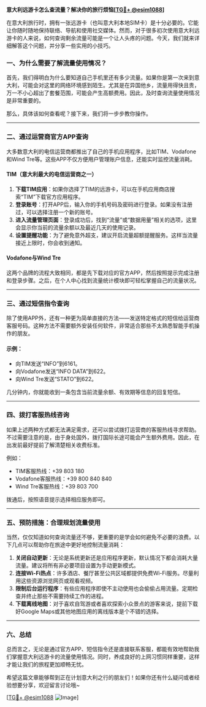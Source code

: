 **意大利远游卡怎么查流量？解决你的旅行烦恼[[TG💪+ @esim1088](https://t.me/s/esim1088)]**

在意大利旅行时，拥有一张远游卡（也叫意大利本地SIM卡）是十分必要的。它能让你随时随地保持联络、导航和使用社交媒体。然而，对于很多初次使用意大利远游卡的人来说，如何查询剩余流量可能是一个让人头疼的问题。今天，我们就来详细解答这个问题，并分享一些实用的小技巧。

### 一、为什么需要了解流量使用情况？

首先，我们得明白为什么要知道自己手机里还有多少流量。如果你是第一次来到意大利，可能会对这里的网络环境感到陌生。尤其是在异国他乡，流量用得快且贵，万一不小心超出了套餐范围，可能会产生高额费用。因此，及时查询流量使用情况是非常重要的。

那么，具体该如何查看呢？接下来，我们将一步步教你操作。

---

### 二、通过运营商官方APP查询

大多数意大利的电信运营商都推出了自己的手机应用程序，比如TIM、Vodafone和Wind Tre等。这些APP不仅方便用户管理账户信息，还能实时监控流量消耗。

#### TIM（意大利最大的电信运营商之一）

1. **下载TIM应用**：如果你选择了TIM的远游卡，可以在手机应用商店搜索“TIM”下载官方应用程序。
2. **登录账号**：打开APP后，输入你的手机号码及密码进行登录。如果没有注册过，可以选择注册一个新的账号。
3. **进入流量管理页面**：登录成功后，找到“流量”或“数据用量”相关的选项，这里会显示你当前的流量余额以及最近几天的使用记录。
4. **设置提醒功能**：为了避免意外超支，建议开启流量超额提醒服务。这样当流量接近上限时，你会收到通知。

#### Vodafone与Wind Tre

这两个品牌的流程大致相同，都是先下载对应的官方APP，然后按照提示完成注册和登录步骤。之后，在个人中心找到流量统计模块即可轻松掌握自己的流量状况。

---

### 三、通过短信指令查询

除了使用APP外，还有一种更为简单直接的方法——发送特定格式的短信给运营商客服号码。这种方法不需要额外安装任何软件，非常适合那些不太熟悉智能手机操作的朋友。

#### 示例：

- 向TIM发送“INFO”到6161。
- 向Vodafone发送“INFO DATA”到622。
- 向Wind Tre发送“STATO”到622。

几分钟内，你就能收到一条包含当前流量余额、有效期等信息的回复短信。

---

### 四、拨打客服热线咨询

如果上述两种方式都无法满足需求，还可以尝试拨打运营商的客服热线寻求帮助。不过需要注意的是，由于身处国外，拨打国际长途可能会产生额外费用。因此，在出发前最好提前了解清楚相关收费标准。

例如：
- TIM客服热线：+39 803 180
- Vodafone客服热线：+39 800 840 840
- Wind Tre客服热线：+39 803 700

拨通后，按照语音提示选择相应服务即可。

---

### 五、预防措施：合理规划流量使用

当然，仅仅知道如何查询流量还不够，更重要的是学会如何避免不必要的浪费。以下几点可以帮助你在旅途中更好地控制流量消耗：

1. **关闭自动更新**：无论是系统更新还是应用程序更新，默认情况下都会消耗大量流量。建议将所有非必要项目设置为手动更新模式。
2. **连接Wi-Fi热点**：许多酒店、餐厅甚至公共区域都提供免费Wi-Fi服务。尽量利用这些资源浏览网页或观看视频。
3. **限制后台运行程序**：有些应用程序即使不主动使用也会偷偷占用流量。定期检查并终止那些不需要持续工作的进程。
4. **下载离线地图**：对于喜欢自驾游或者喜欢探索小众景点的游客来说，提前下载好Google Maps或其他地图应用的离线版本是个不错的选择。

---

### 六、总结

总而言之，无论是通过官方APP、短信指令还是直接联系客服，都能有效地帮助我们掌握意大利远游卡的流量使用情况。同时，养成良好的上网习惯同样重要，这样才能让我们的旅程更加顺畅无忧。

希望这篇文章能够帮到正在计划意大利之行的朋友们！如果你还有什么疑问或者经验想要分享，欢迎留言讨论哦~

[[TG💪+ @esim1088](https://t.me/s/esim1088) ![Image](https://i.postimg.cc/4NQfJmqS/Snipaste-2025-05-13-00-14-12.png)]